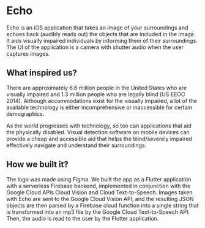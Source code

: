# Echo

Echo is an iOS application that takes an image of your surroundings and echoes back (audibly reads out) the objects that are included in the image. It aids visually impaired individuals by informing them of their surroundings. The UI of the application is a camera with shutter audio when the user captures images.

## What inspired us?

There are approximately 6.6 million people in the United States who are visually impaired and 1.3 million people who are legally blind (US EEOC 2014). Although accommodations exist for the visually impaired, a lot of the available technology is either incomprehensive or inaccessible for certain demographics. 

As the world progresses with technology, so too can applications that aid the physically disabled. Visual detection software on mobile devices can provide a cheap and accessible aid that helps the blind/severely impaired effectively navigate and understand their surroundings.

## How we built it?

The logo was made using Figma. We built the app as a Flutter application with a serverless Firebase backend, implemented in conjunction with the Google Cloud APIs Cloud Vision and Cloud Text-to-Speech. Images taken with Echo are sent to the Google Cloud Vision API, and the resulting JSON objects are then parsed by a Firebase cloud function into a single string that is transformed into an mp3 file by the Google Cloud Text-to-Speech API. Then, the audio is read to the user by the Flutter application. 
